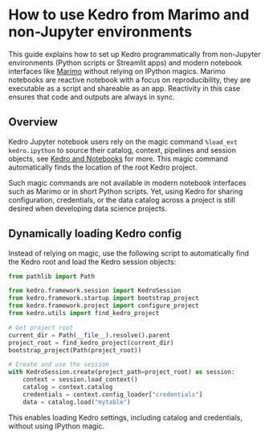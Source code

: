 # How to use Kedro from Marimo and non-Jupyter environments

This guide explains how to set up Kedro programmatically from non-Jupyter environments (Python scripts or Streamlit apps) and modern notebook interfaces like [Marimo](https://marimo.io/) without relying on IPython magics. Marimo notebooks are reactive notebook with a focus on reproducibility, they are executable as a script and shareable as an app. Reactivity in this case ensures that code and outputs are always in sync.

## Overview

Kedro Jupyter notebook users rely on the magic command `%load_ext kedro.ipython` to source their catalog, context, pipelines and session objects, see [Kedro and Notebooks](../integrations-and-plugins/kedro_and_notebooks.md) for more. This magic command automatically finds the location of the root Kedro project.

Such magic commands are not available in modern notebook interfaces such as Marimo or in short Python scripts. Yet, using Kedro for sharing configuration, credentials, or the data catalog across a project is still desired when developing data science projects.

## Dynamically loading Kedro config

Instead of relying on magic, use the following script to automatically find the Kedro root and load the Kedro session objects:

```python
from pathlib import Path

from kedro.framework.session import KedroSession
from kedro.framework.startup import bootstrap_project
from kedro.framework.project import configure_project
from kedro.utils import find_kedro_project

# Get project root
current_dir = Path(__file__).resolve().parent
project_root = find_kedro_project(current_dir)
bootstrap_project(Path(project_root))

# Create and use the session
with KedroSession.create(project_path=project_root) as session:
    context = session.load_context()
    catalog = context.catalog
    credentials = context.config_loader["credentials"]
    data = catalog.load("mytable")
```

This enables loading Kedro settings, including catalog and credentials, without using IPython magic.
